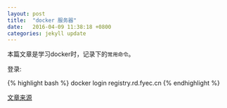```yaml
---
layout: post
title:  "docker 服务器"
date:   2016-04-09 11:38:18 +0800
categories: jekyll update
---
```

本篇文章是学习docker时，记录下的`常用命令`。

登录:

{% highlight bash %}
docker login registry.rd.fyec.cn
{% endhighlight %}

[文章来源][source-url]

[source-url]: https://www.evernote.com/shard/s646/sh/b37d2247-f265-4ade-85b0-2c02ffbd67d7/07e9e0b60b3c7c501137fe0ea3a6360a
